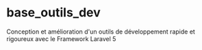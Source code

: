 # base_outils_dev
Conception et amélioration d'un outils de développement rapide et rigoureux avec le Framework Laravel 5

